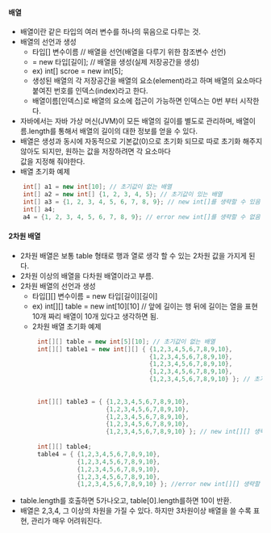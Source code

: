 #### 배열  
  - 배열이란 같은 타입의 여러 변수를 하나의 묶음으로 다루는 것.   
  - 배열의 선언과 생성  
    - 타입[] 변수이름 // 배열을 선언(배열을 다루기 위한 참조변수 선언)   
    - = new 타입[길이]; // 배열을 생성(실제 저장공간을 생성)  
    - ex) int[] scroe = new int[5];  
    - 생성된 배열의 각 저장공간을 배열의 요소(element)라고 하며 배열의 요소마다 붙여진 번호를 인덱스(index)라고 한다.  
    - 배열이름[인덱스]로 배열의 요소에 접근이 가능하면 인덱스는 0번 부터 시작한다.
  - 자바에서는 자바 가상 머신(JVM)이 모든 배열의 길이를 별도로 관리하며, 배열이름.length를 통해서 배열의 길이의 대한 정보를 얻을 수 있다.  
  - 배열은 생성과 동시에 자동적으로 기본값(0)으로 초기화 되므로 따로 초기화 해주지 않아도 되지만, 원하는 값을 저장하려면 각 요소마다  
    값을 지정해 줘야한다.
  - 배열 초기화 예제  
  ``` java  
      int[] a1 = new int[10]; // 초기값이 없는 배열  
      int[] a2 = new int[] {1, 2, 3, 4, 5}; // 초기값이 있는 배열  
      int[] a3 = {1, 2, 3, 4, 5, 6, 7, 8, 9}; // new int[]를 생략할 수 있음  
      int[] a4;  
      a4 = {1, 2, 3, 4, 5, 6, 7, 8, 9}; // error new int[]를 생략할 수 없음  
  ```  
#### 2차원 배열  
  - 2차원 배열은 보통 table 형태로 행과 열로 생각 할 수 있는 2차원 값을 가지게 된다.  
  - 2차원 이상의 배열을 다차원 배열이라고 부름.  
  - 2차원 배열의 선언과 생성  
    - 타입[][] 변수이름 = new 타입[길이][길이]  
    - ex) int[][] table = new int[10][10] // 앞에 길이는 행 뒤에 길이는 열을 표현 10개 짜리 배열이 10개 있다고 생각하면 됨.  
    - 2차원 배열 초기화 예제  
    
 ``` java  
		 int[][] table = new int[5][10]; // 초기값이 없는 배열  
		 int[][] table1 = new int[][] { {1,2,3,4,5,6,7,8,9,10}, 
			 			 				{1,2,3,4,5,6,7,8,9,10},  
			 			 				{1,2,3,4,5,6,7,8,9,10},  
			 			 				{1,2,3,4,5,6,7,8,9,10},  
			 			 				{1,2,3,4,5,6,7,8,9,10} }; // 초기값이 있는 배열  
			 			 				
		
		 int[][] table3 = { {1,2,3,4,5,6,7,8,9,10},   
	 						{1,2,3,4,5,6,7,8,9,10},  
	 						{1,2,3,4,5,6,7,8,9,10},  
	 						{1,2,3,4,5,6,7,8,9,10},  
	 						{1,2,3,4,5,6,7,8,9,10} }; // new int[][] 생략할 수 있음  
		 
		 int[][] table4;  
		 table4 = { {1,2,3,4,5,6,7,8,9,10},   
					{1,2,3,4,5,6,7,8,9,10},  
					{1,2,3,4,5,6,7,8,9,10},  
					{1,2,3,4,5,6,7,8,9,10},  
					{1,2,3,4,5,6,7,8,9,10} }; //error new int[][] 생략할 수 없음  
 ```  
  - table.length를 호출하면 5가나오고, table[0].length를하면 10이 반환.  
  - 배열은 2,3,4, 그 이상의 차원을 가질 수 있다. 하지만 3차원이상 배열을 쓸 수록 표현, 관리가 매우 어려워진다.  
 
  
			 						          	
  
